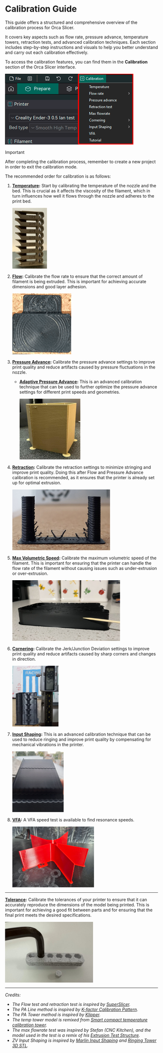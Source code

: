# Calibration Guide

This guide offers a structured and comprehensive overview of the calibration process for Orca Slicer.

It covers key aspects such as flow rate, pressure advance, temperature towers, retraction tests, and advanced calibration techniques. Each section includes step-by-step instructions and visuals to help you better understand and carry out each calibration effectively.

To access the calibration features, you can find them in the **Calibration** section of the Orca Slicer interface.

![calibration](https://github.com/SoftFever/OrcaSlicer/blob/main/doc/images/calibration.png?raw=true)

> [!IMPORTANT]
> After completing the calibration process, remember to create a new project in order to exit the calibration mode.

The recommended order for calibration is as follows:

1. **[Temperature](temp-calib):** Start by calibrating the temperature of the nozzle and the bed. This is crucial as it affects the viscosity of the filament, which in turn influences how well it flows through the nozzle and adheres to the print bed.

   <img alt="temp-tower" src="https://github.com/SoftFever/OrcaSlicer/blob/main/doc/images/Temp-calib/temp-tower.jpg?raw=true" height="200">

2. **[Flow](flow-rate-calib):** Calibrate the flow rate to ensure that the correct amount of filament is being extruded. This is important for achieving accurate dimensions and good layer adhesion.

   <img alt="flowcalibration-example" src="https://github.com/SoftFever/OrcaSlicer/blob/main/doc/images/Flow-Rate/flowcalibration-example.png?raw=true" height="200">

3. **[Pressure Advance](pressure-advance-calib):** Calibrate the pressure advance settings to improve print quality and reduce artifacts caused by pressure fluctuations in the nozzle.

   - **[Adaptive Pressure Advance](adaptive-pressure-advance-calib):** This is an advanced calibration technique that can be used to further optimize the pressure advance settings for different print speeds and geometries.

      <img alt="pa-tower" src="https://github.com/SoftFever/OrcaSlicer/blob/main/doc/images/pa/pa-tower.jpg?raw=true" height="200">

4. **[Retraction](retraction-calib):** Calibrate the retraction settings to minimize stringing and improve print quality. Doing this after Flow and Pressure Advance calibration is recommended, as it ensures that the printer is already set up for optimal extrusion.

   <img alt="retraction_test_print" src="https://github.com/SoftFever/OrcaSlicer/blob/main/doc/images/retraction/retraction_test_print.jpg?raw=true" height="200">

5. **[Max Volumetric Speed](volumetric-speed-calib):** Calibrate the maximum volumetric speed of the filament. This is important for ensuring that the printer can handle the flow rate of the filament without causing issues such as under-extrusion or over-extrusion.

   <img alt="mvf_measurement_point" src="https://github.com/SoftFever/OrcaSlicer/blob/main/doc/images/MVF/mvf_measurement_point.jpg?raw=true" height="200">

6. **[Cornering](cornering-calib):** Calibrate the Jerk/Junction Deviation settings to improve print quality and reduce artifacts caused by sharp corners and changes in direction.

     <img alt="jd_second_print_measure" src="https://github.com/SoftFever/OrcaSlicer/blob/main/doc/images/JunctionDeviation/jd_second_print_measure.jpg?raw=true" height="200">

7. **[Input Shaping](input-shaping-calib):** This is an advanced calibration technique that can be used to reduce ringing and improve print quality by compensating for mechanical vibrations in the printer.

   <img alt="IS_damp_marlin_print_measure" src="https://github.com/SoftFever/OrcaSlicer/blob/main/doc/images/InputShaping/IS_damp_marlin_print_measure.jpg?raw=true" height="200">

8. **[VFA](vfa-calib):** A VFA speed test is available to find resonance speeds.

   <img alt="vfa_test_print" src="https://github.com/SoftFever/OrcaSlicer/blob/main/doc/images/vfa/vfa_test_print.jpg?raw=true" height="200">

---

**[Tolerance](tolerance-calib):** Calibrate the tolerances of your printer to ensure that it can accurately reproduce the dimensions of the model being printed. This is important for achieving a good fit between parts and for ensuring that the final print meets the desired specifications.

   <img alt="OrcaToleranceTes_m6" src="https://github.com/SoftFever/OrcaSlicer/blob/main/doc/images/Tolerance/OrcaToleranceTes_m6.jpg?raw=true" height="200">

---

_Credits:_

- _The Flow test and retraction test is inspired by [SuperSlicer](https://github.com/supermerill/SuperSlicer)._
- _The PA Line method is inspired by [K-factor Calibration Pattern](https://marlinfw.org/tools/lin_advance/k-factor.html)._
- _The PA Tower method is inspired by [Klipper](https://www.klipper3d.org/Pressure_Advance.html)._
- _The temp tower model is remixed from [Smart compact temperature calibration tower](https://www.thingiverse.com/thing:2729076)._
- _The max flowrate test was inspired by Stefan (CNC Kitchen), and the model used in the test is a remix of his [Extrusion Test Structure](https://www.printables.com/model/342075-extrusion-test-structure)._
- _ZV Input Shaping is inspired by [Marlin Input Shaping](https://marlinfw.org/docs/features/input_shaping.html) and [Ringing Tower 3D STL](https://marlinfw.org/assets/stl/ringing_tower.stl)._
